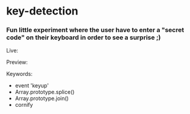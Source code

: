 # key-detection

### Fun little experiment where the user have to enter a "secret code" on their keyboard in order to see a surprise ;)

Live: 

Preview:

Keywords:
- event 'keyup'
- Array.prototype.splice()
- Array.prototype.join()
- cornify
